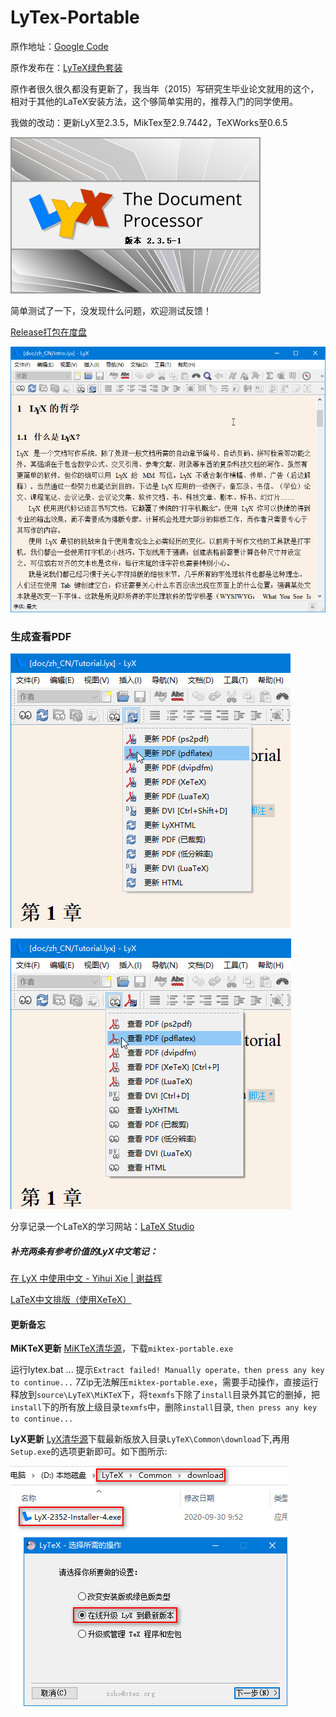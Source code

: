 # LyTex-Portable

原作地址：[Google Code](https://code.google.com/archive/p/lytex/) 

原作发布在：[LyTeX绿色套装](http://bbs.ctex.org/forum.php?mod=viewthread&tid=46857)

原作者很久很久都没有更新了，我当年（2015）写研究生毕业论文就用的这个，相对于其他的LaTeX安装方法，这个够简单实用的，推荐入门的同学使用。

我做的改动：更新LyX至2.3.5，MikTex至2.9.7442，TeXWorks至0.6.5

![](./manual/images/lyx.png)

简单测试了一下，没发现什么问题，欢迎测试反馈！

[Release打包在度盘](https://pan.baidu.com/s/1c37Tgf2)

![LyX简介](./manual/images/lyx2.png)

### 生成查看PDF

![生成](./manual/images/pdf1.png)

![查看](./manual/images/pdf2.png)

分享记录一个LaTeX的学习网站：[LaTeX Studio](http://wenda.latexstudio.net/)

##### 补充两条有参考价值的LyX中文笔记：

[在 LyX 中使用中文 - Yihui Xie | 谢益辉](https://yihui.name/cn/2011/05/write-chinese-in-lyx/)

[LaTeX中文排版（使用XeTeX）](http://linux-wiki.cn/wiki/zh-hans/LaTeX中文排版（使用XeTeX）)

#### 更新备忘

**MiKTeX更新**
[MiKTeX清华源](https://mirrors.tuna.tsinghua.edu.cn/CTAN/systems/win32/miktex/setup/windows-x86/)，下载`miktex-portable.exe`

运行lytex.bat ... 
提示`Extract failed! Manually operate，then press any key to continue...`
7Zip无法解压`miktex-portable.exe`，需要手动操作，直接运行释放到`source\LyTeX\MiKTeX`下，将`texmfs`下除了`install`目录外其它的删掉，把`install`下的所有放上级目录`texmfs`中，删除`install`目录, `then press any key to continue...`

**LyX更新**
[LyX清华源](https://mirrors.tuna.tsinghua.edu.cn/lyx/bin/)下载最新版放入目录`LyTeX\Common\download`下,再用`Setup.exe`的选项更新即可。如下图所示:

![更新LyX](./manual/images/lyx-up.png)